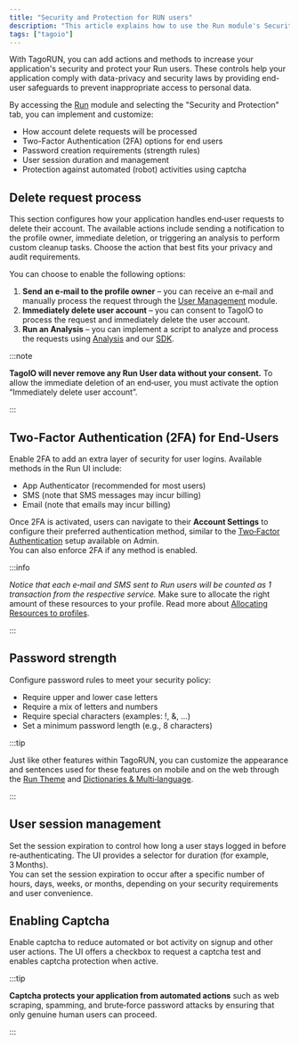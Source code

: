 ```yaml
---
title: "Security and Protection for RUN users"
description: "This article explains how to use the Run module's Security and Protection settings in TagoRUN to handle account delete requests, enable two-factor authentication, set password rules, manage user sessions, and protect against bots (captcha)."
tags: ["tagoio"]
---
```

With TagoRUN, you can add actions and methods to increase your application's security and protect your Run users. These controls help your application comply with data-privacy and security laws by providing end-user safeguards to prevent inappropriate access to personal data.

By accessing the [Run](https://admin.tago.io/run) module and selecting the "Security and Protection" tab, you can implement and customize:
- How account delete requests will be processed
- Two-Factor Authentication (2FA) options for end users
- Password creation requirements (strength rules)
- User session duration and management
- Protection against automated (robot) activities using captcha


## Delete request process

This section configures how your application handles end‑user requests to delete their account. The available actions include sending a notification to the profile owner, immediate deletion, or triggering an analysis to perform custom cleanup tasks. Choose the action that best fits your privacy and audit requirements.

You can choose to enable the following options:

1. **Send an e‑mail to the profile owner** – you can receive an e‑mail and manually process the request through the [User Management](/docs/tagoio/tagorun/getting-started/user-management) module.
2. **Immediately delete user account** – you can consent to TagoIO to process the request and immediately delete the user account.
3. **Run an Analysis** – you can implement a script to analyze and process the requests using [Analysis](/docs/tagoio/analysis/) and our [SDK](/docs/tagoio/sdk/).

:::note

**TagoIO will never remove any Run User data without your consent.** To allow the immediate deletion of an end‑user, you must activate the option “Immediately delete user account”.

:::

## Two-Factor Authentication (2FA) for End-Users

Enable 2FA to add an extra layer of security for user logins. Available methods in the Run UI include:
- App Authenticator (recommended for most users)
- SMS (note that SMS messages may incur billing)
- Email (note that emails may incur billing)

Once 2FA is activated, users can navigate to their **Account Settings** to configure their preferred authentication method, similar to the [Two‑Factor Authentication](/docs/tagoio/my-account/two-factor-authentication-2fa) setup available on Admin.  
You can also enforce 2FA if any method is enabled.

:::info

*Notice that each e‑mail and SMS sent to Run users will be counted as 1 transaction from the respective service.* Make sure to allocate the right amount of these resources to your profile. Read more about [Allocating Resources to profiles](/docs/tagoio/my-account/billing/allocating-services-to-profiles).

:::

## Password strength

Configure password rules to meet your security policy:
- Require upper and lower case letters
- Require a mix of letters and numbers
- Require special characters (examples: !, &, …)
- Set a minimum password length (e.g., 8 characters)

:::tip

Just like other features within TagoRUN, you can customize the appearance and sentences used for these features on mobile and on the web through the [Run Theme](/docs/tagoio/tagorun/getting-started/run-theme) and [Dictionaries & Multi‑language](/docs/tagoio/tagorun/dictionaries/using-dictionaries-multi-language).

:::

## User session management

Set the session expiration to control how long a user stays logged in before re‑authenticating. The UI provides a selector for duration (for example, 3 Months).  
You can set the session expiration to occur after a specific number of hours, days, weeks, or months, depending on your security requirements and user convenience.

## Enabling Captcha

Enable captcha to reduce automated or bot activity on signup and other user actions. The UI offers a checkbox to request a captcha test and enables captcha protection when active.

:::tip

**Captcha protects your application from automated actions** such as web scraping, spamming, and brute‑force password attacks by ensuring that only genuine human users can proceed.

:::